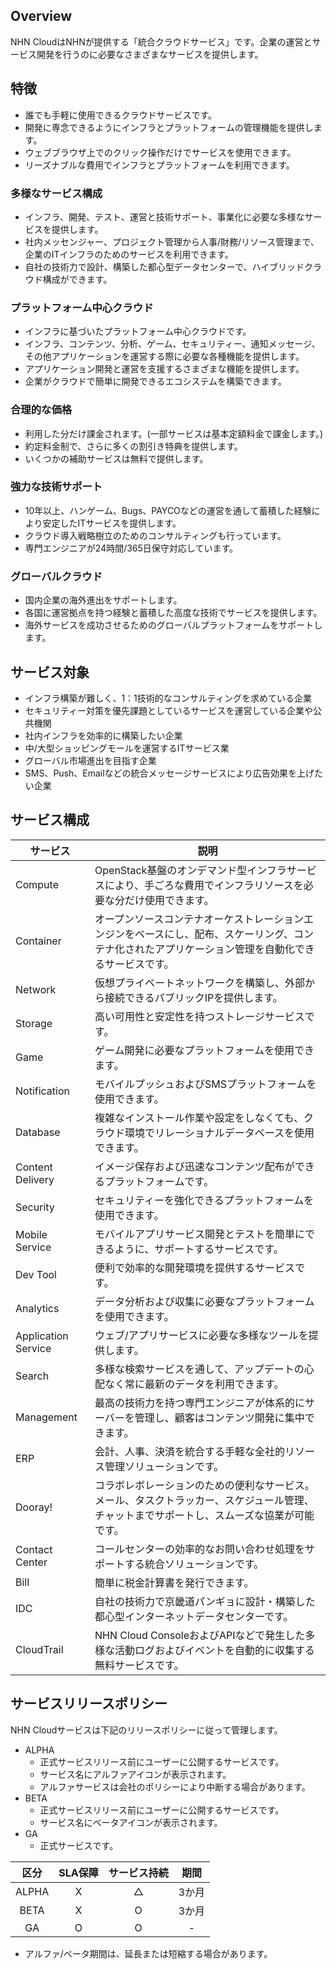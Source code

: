 ﻿
## Overview

NHN CloudはNHNが提供する「統合クラウドサービス」です。企業の運営とサービス開発を行うのに必要なさまざまなサービスを提供します。

## 特徴

- 誰でも手軽に使用できるクラウドサービスです。
- 開発に専念できるようにインフラとプラットフォームの管理機能を提供します。
- ウェブブラウザ上でのクリック操作だけでサービスを使用できます。
- リーズナブルな費用でインフラとプラットフォームを利用できます。

### 多様なサービス構成

- インフラ、開発、テスト、運営と技術サポート、事業化に必要な多様なサービスを提供します。
- 社内メッセンジャー、プロジェクト管理から人事/財務/リソース管理まで、企業のITインフラのためのサービスを利用できます。
- 自社の技術力で設計、構築した都心型データセンターで、ハイブリッドクラウド構成ができます。

### プラットフォーム中心クラウド

- インフラに基づいたプラットフォーム中心クラウドです。
- インフラ、コンテンツ、分析、ゲーム、セキュリティー、通知メッセージ、その他アプリケーションを運営する際に必要な各種機能を提供します。
- アプリケーション開発と運営を支援するさまざまな機能を提供します。
- 企業がクラウドで簡単に開発できるエコシステムを構築できます。

### 合理的な価格

- 利用した分だけ課金されます。(一部サービスは基本定額料金で課金します。)
- 約定料金制で、さらに多くの割引き特典を提供します。
- いくつかの補助サービスは無料で提供します。

### 強力な技術サポート

- 10年以上、ハンゲーム、Bugs、PAYCOなどの運営を通して蓄積した経験により安定したITサービスを提供します。
- クラウド導入戦略樹立のためのコンサルティングも行っています。
- 専門エンジニアが24時間/365日保守対応しています。

### グローバルクラウド

- 国内企業の海外進出をサポートします。
- 各国に運営拠点を持つ経験と蓄積した高度な技術でサービスを提供します。
- 海外サービスを成功させるためのグローバルプラットフォームをサポートします。

## サービス対象

- インフラ構築が難しく、1：1技術的なコンサルティングを求めている企業
- セキュリティー対策を優先課題としているサービスを運営している企業や公共機関
- 社内インフラを効率的に構築したい企業
- 中/大型ショッピングモールを運営するITサービス業
- グローバル市場進出を目指す企業
- SMS、Push、Emailなどの統合メッセージサービスにより広告効果を上げたい企業

## サービス構成

| サービス | 説明 |
| --- | --- |
| Compute | OpenStack基盤のオンデマンド型インフラサービスにより、手ごろな費用でインフラリソースを必要な分だけ使用できます。 |
| Container | オープンソースコンテナオーケストレーションエンジンをベースにし、配布、スケーリング、コンテナ化されたアプリケーション管理を自動化できるサービスです。 |
| Network | 仮想プライベートネットワークを構築し、外部から接続できるパブリックIPを提供します。 |
| Storage | 高い可用性と安定性を持つストレージサービスです。 |
| Game | ゲーム開発に必要なプラットフォームを使用できます。 |
| Notification | モバイルプッシュおよびSMSプラットフォームを使用できます。 |
| Database | 複雑なインストール作業や設定をしなくても、クラウド環境でリレーショナルデータベースを使用できます。 |
| Content Delivery | イメージ保存および迅速なコンテンツ配布ができるプラットフォームです。 |
| Security | セキュリティーを強化できるプラットフォームを使用できます。 |
| Mobile Service | モバイルアプリサービス開発とテストを簡単にできるように、サポートするサービスです。 |
| Dev Tool | 便利で効率的な開発環境を提供するサービスです。 |
| Analytics | データ分析および収集に必要なプラットフォームを使用できます。 |
| Application Service | ウェブ/アプリサービスに必要な多様なツールを提供します。 |
| Search  | 多様な検索サービスを通して、アップデートの心配なく常に最新のデータを利用できます。 |
| Management | 最高の技術力を持つ専門エンジニアが体系的にサーバーを管理し、顧客はコンテンツ開発に集中できます。 |
| ERP  | 会計、人事、決済を統合する手軽な全社的リソース管理ソリューションです。 |
| Dooray!  | コラボレボレーションのための便利なサービス。メール、タスクトラッカー、スケジュール管理、チャットまでサポートし、スムーズな協業が可能です。|
| Contact Center | コールセンターの効率的なお問い合わせ処理をサポートする統合ソリューションです。 |
| Bill | 簡単に税金計算書を発行できます。 |
| IDC  | 自社の技術力で京畿道パンギョに設計・構築した都心型インターネットデータセンターです。 |
| CloudTrail  | NHN Cloud ConsoleおよびAPIなどで発生した多様な活動ログおよびイベントを自動的に収集する無料サービスです。 |


## サービスリリースポリシー

NHN Cloudサービスは下記のリリースポリシーに従って管理します。

- ALPHA
    - 正式サービスリリース前にユーザーに公開するサービスです。
    - サービス名にアルファアイコンが表示されます。
    - アルファサービスは会社のポリシーにより中断する場合があります。
- BETA
    - 正式サービスリリース前にユーザーに公開するサービスです。
    - サービス名にベータアイコンが表示されます。
- GA
    - 正式サービスです。


| 区分 | SLA保障 | サービス持続 | 期間 |
| :---: | :---: | :---: | :---: |
| ALPHA | X | △ | 3か月 |
| BETA | X | O | 3か月 |
| GA | O | O | - |

- アルファ/ベータ期間は、延長または短縮する場合があります。

